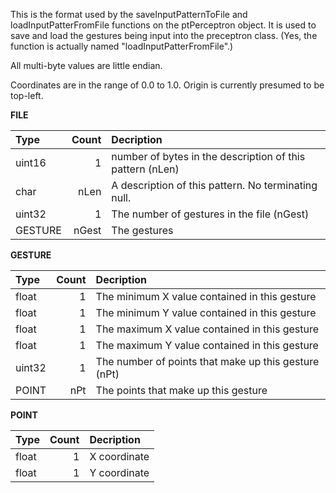 This is the format used by the saveInputPatternToFile and loadInputPatterFromFile functions
on the ptPerceptron object. It is used to save and load the gestures being input into the
preceptron class. (Yes, the function is actually named "loadInputPatterFromFile".)

All multi-byte values are little endian.

Coordinates are in the range of 0.0 to 1.0. Origin is currently presumed to be top-left.

**FILE**

| Type    | Count | Decription |
| :------ | ----: | :--------- |
| uint16  |     1 | number of bytes in the description of this pattern (nLen) |
| char    | nLen  | A description of this pattern. No terminating null. |
| uint32  |     1 | The number of gestures in the file (nGest) |
| GESTURE | nGest | The gestures |


**GESTURE**

| Type    | Count | Decription |
| :------ | ----: | :--------- |
| float   |     1 | The minimum X value contained in this gesture |
| float   |     1 | The minimum Y value contained in this gesture |
| float   |     1 | The maximum X value contained in this gesture |
| float   |     1 | The maximum Y value contained in this gesture |
| uint32  |     1 | The number of points that make up this gesture (nPt) |
| POINT   | nPt   | The points that make up this gesture |

**POINT**

| Type    | Count | Decription |
| :------ | ----: | :--------- |
| float   | 1     | X coordinate |
| float   | 1     | Y coordinate |
